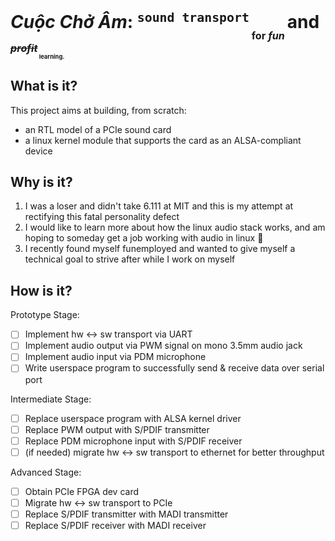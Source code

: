 # _Cuộc Chở Âm_: <sup>`sound transport`</sup><sub><sub><sub> for _fun_ </sub></sub></sub>and <sup><sup><sup> ~~_profit_~~<sub><sub><sub> learning.</sub></sub></sub></sup></sup></sup>

## What is it?

This project aims at building, from scratch:
* an RTL model of a PCIe sound card
* a linux kernel module that supports the card as an ALSA-compliant device

## Why is it?

1. I was a loser and didn't take 6.111 at MIT and this is my attempt at rectifying this fatal personality defect
2. I would like to learn more about how the linux audio stack works, and am hoping to someday get a job working with audio in linux 🤞
3. I recently found myself funemployed and wanted to give myself a technical goal to strive after while I work on myself

## How is it?

Prototype Stage:
- [ ] Implement hw <-> sw transport via UART
- [ ] Implement audio output via PWM signal on mono 3.5mm audio jack
- [ ] Implement audio input via PDM microphone
- [ ] Write userspace program to successfully send & receive data over serial port

Intermediate Stage:
- [ ] Replace userspace program with ALSA kernel driver
- [ ] Replace PWM output with S/PDIF transmitter
- [ ] Replace PDM microphone input with S/PDIF receiver
- [ ] (if needed) migrate hw <-> sw transport to ethernet for better throughput 

Advanced Stage:
- [ ] Obtain PCIe FPGA dev card
- [ ] Migrate hw <-> sw transport to PCIe
- [ ] Replace S/PDIF transmitter with MADI transmitter
- [ ] Replace S/PDIF receiver with MADI receiver
